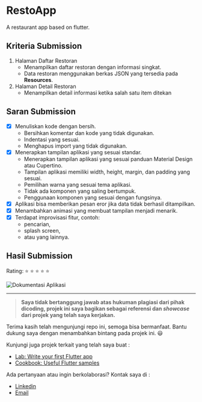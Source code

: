 # RestoApp

A restaurant app based on flutter.

## Kriteria Submission
1. Halaman Daftar Restoran
   - Menampilkan daftar restoran dengan informasi singkat.
   - Data restoran menggunakan berkas JSON yang tersedia pada **Resources**.
2. Halaman Detail Restoran
   - Menampilkan detail informasi ketika salah satu item ditekan

## Saran Submission
- [x] Menuliskan kode dengan bersih.
   - Bersihkan komentar dan kode yang tidak digunakan.
   - Indentasi yang sesuai.
   - Menghapus import yang tidak digunakan.
- [x] Menerapkan tampilan aplikasi yang sesuai standar.
   - Menerapkan tampilan aplikasi yang sesuai panduan Material Design atau Cupertino.
   - Tampilan aplikasi memiliki width, height, margin, dan padding yang sesuai.
   - Pemilihan warna yang sesuai tema aplikasi.
   - Tidak ada komponen yang saling bertumpuk.
   - Penggunaan komponen yang sesuai dengan fungsinya.
- [x] Aplikasi bisa memberikan pesan eror jika data tidak berhasil ditampilkan.
- [x] Menambahkan animasi yang membuat tampilan menjadi menarik.
- [x] Terdapat improvisasi fitur, contoh:
   - pencarian,
   - splash screen,
   - atau yang lainnya.

## Hasil Submission
Rating: :star: :star: :star: :star: :star:   

![Dokumentasi Aplikasi](https://drive.google.com/uc?id=1DcG_lrq_fl2wU9oWq4sOwnO03F--PKbM)
  
  
---

> **Saya tidak bertanggung jawab atas hukuman plagiasi dari pihak dicoding, projek ini saya bagikan sebagai referensi dan *showcase* dari projek yang telah saya kerjakan.**

Terima kasih telah mengunjungi repo ini, semoga bisa bermanfaat. Bantu dukung saya dengan menambahkan bintang pada projek ini. :smiley:

Kunjungi juga projek terkait yang telah saya buat :

- [Lab: Write your first Flutter app](https://docs.flutter.dev/get-started/codelab)
- [Cookbook: Useful Flutter samples](https://docs.flutter.dev/cookbook)

Ada pertanyaan atau ingin berkolaborasi? Kontak saya di :
- [Linkedin](https://www.linkedin.com/in/alwanfauzy)
- [Email](mailto:alwanfauzi13@gmail.com)
